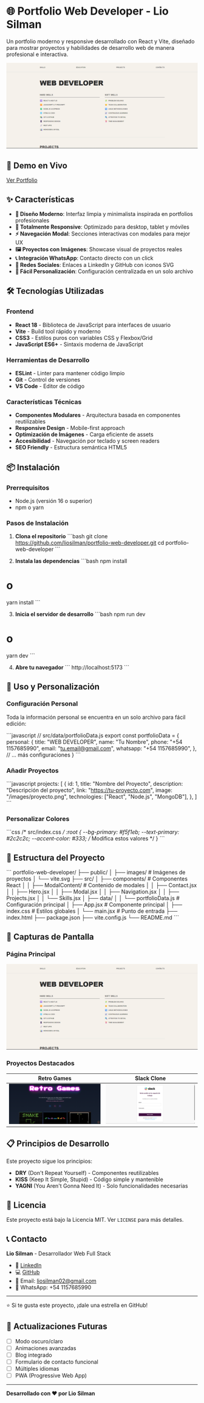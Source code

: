 # 🌐 Portfolio Web Developer - Lio Silman

Un portfolio moderno y responsive desarrollado con React y Vite, diseñado para mostrar proyectos y habilidades de desarrollo web de manera profesional e interactiva.

![Portfolio Preview](./public/images/portfolio-preview.png)

## 🚀 Demo en Vivo

[Ver Portfolio](https://tu-portfolio-url.vercel.app) <!-- Actualiza con tu URL cuando lo despliegues -->

## ✨ Características

- **🎨 Diseño Moderno**: Interfaz limpia y minimalista inspirada en portfolios profesionales
- **📱 Totalmente Responsive**: Optimizado para desktop, tablet y móviles
- **⚡ Navegación Modal**: Secciones interactivas con modales para mejor UX
- **🖼️ Proyectos con Imágenes**: Showcase visual de proyectos reales
- **📞 Integración WhatsApp**: Contacto directo con un click
- **🔗 Redes Sociales**: Enlaces a LinkedIn y GitHub con iconos SVG
- **🎯 Fácil Personalización**: Configuración centralizada en un solo archivo

## 🛠️ Tecnologías Utilizadas

### Frontend
- **React 18** - Biblioteca de JavaScript para interfaces de usuario
- **Vite** - Build tool rápido y moderno
- **CSS3** - Estilos puros con variables CSS y Flexbox/Grid
- **JavaScript ES6+** - Sintaxis moderna de JavaScript

### Herramientas de Desarrollo
- **ESLint** - Linter para mantener código limpio
- **Git** - Control de versiones
- **VS Code** - Editor de código

### Características Técnicas
- **Componentes Modulares** - Arquitectura basada en componentes reutilizables
- **Responsive Design** - Mobile-first approach
- **Optimización de Imágenes** - Carga eficiente de assets
- **Accesibilidad** - Navegación por teclado y screen readers
- **SEO Friendly** - Estructura semántica HTML5

## 📦 Instalación

### Prerrequisitos
- Node.js (versión 16 o superior)
- npm o yarn

### Pasos de Instalación

1. **Clona el repositorio**
\`\`\`bash
git clone https://github.com/liosilman/portfolio-web-developer.git
cd portfolio-web-developer
\`\`\`

2. **Instala las dependencias**
\`\`\`bash
npm install
# o
yarn install
\`\`\`

3. **Inicia el servidor de desarrollo**
\`\`\`bash
npm run dev
# o
yarn dev
\`\`\`

4. **Abre tu navegador**
\`\`\`
http://localhost:5173
\`\`\`

## 🎯 Uso y Personalización

### Configuración Personal
Toda la información personal se encuentra en un solo archivo para fácil edición:

\`\`\`javascript
// src/data/portfolioData.js
export const portfolioData = {
  personal: {
    title: "WEB DEVELOPER",
    name: "Tu Nombre",
    phone: "+54 1157685990",
    email: "tu.email@gmail.com",
    whatsapp: "+54 1157685990",
  },
  // ... más configuraciones
}
\`\`\`

### Añadir Proyectos
\`\`\`javascript
projects: [
  {
    id: 1,
    title: "Nombre del Proyecto",
    description: "Descripción del proyecto",
    link: "https://tu-proyecto.com",
    image: "/images/proyecto.png",
    technologies: ["React", "Node.js", "MongoDB"],
  },
]
\`\`\`

### Personalizar Colores
\`\`\`css
/* src/index.css */
:root {
  --bg-primary: #f5f1eb;
  --text-primary: #2c2c2c;
  --accent-color: #333;
  /* Modifica estos valores */
}
\`\`\`

## 📁 Estructura del Proyecto

\`\`\`
portfolio-web-developer/
├── public/
│   ├── images/           # Imágenes de proyectos
│   └── vite.svg
├── src/
│   ├── components/       # Componentes React
│   │   ├── ModalContent/ # Contenido de modales
│   │   ├── Contact.jsx
│   │   ├── Hero.jsx
│   │   ├── Modal.jsx
│   │   ├── Navigation.jsx
│   │   ├── Projects.jsx
│   │   └── Skills.jsx
│   ├── data/
│   │   └── portfolioData.js  # Configuración principal
│   ├── App.jsx           # Componente principal
│   ├── index.css         # Estilos globales
│   └── main.jsx          # Punto de entrada
├── index.html
├── package.json
├── vite.config.js
└── README.md
\`\`\`

## 🎨 Capturas de Pantalla

### Página Principal
![Página Principal](./public/images/portfolio-preview.png)

### Proyectos Destacados
| Retro Games | Slack Clone |
|-------------|-------------|
| ![Retro Games](./public/images/retro-games.png) | ![Slack Clone](./public/images/slack-clone.png) |


## 📋 Principios de Desarrollo

Este proyecto sigue los principios:
- **DRY** (Don't Repeat Yourself) - Componentes reutilizables
- **KISS** (Keep It Simple, Stupid) - Código simple y mantenible
- **YAGNI** (You Aren't Gonna Need It) - Solo funcionalidades necesarias

## 📄 Licencia

Este proyecto está bajo la Licencia MIT. Ver `LICENSE` para más detalles.

## 📞 Contacto

**Lio Silman** - Desarrollador Web Full Stack

- 💼 [LinkedIn](https://www.linkedin.com/in/lionel-silman/)
- 💻 [GitHub](https://github.com/liosilman)
- 📧 Email: liosilman02@gmail.com
- 📱 WhatsApp: +54 1157685990

---

⭐ Si te gusta este proyecto, ¡dale una estrella en GitHub!

## 🔄 Actualizaciones Futuras

- [ ] Modo oscuro/claro
- [ ] Animaciones avanzadas
- [ ] Blog integrado
- [ ] Formulario de contacto funcional
- [ ] Múltiples idiomas
- [ ] PWA (Progressive Web App)

---

**Desarrollado con ❤️ por Lio Silman**
